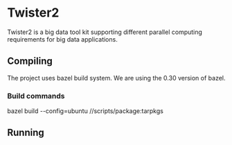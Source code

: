 # Twister2

Twister2 is a big data tool kit supporting different parallel computing 
requirements for big data applications.

## Compiling

The project uses bazel build system. We are using the 0.30 version of bazel.

### Build commands

bazel build --config=ubuntu //scripts/package:tarpkgs


## Running

